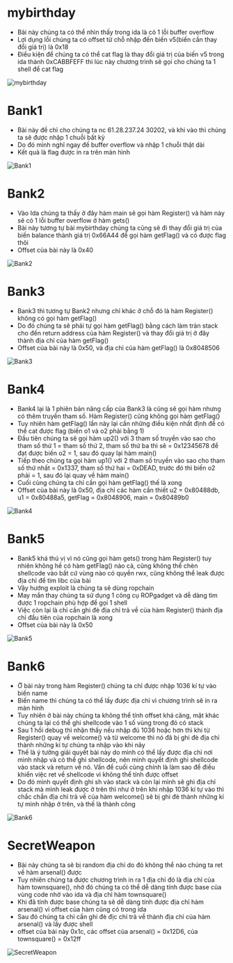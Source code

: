 # mybirthday
* Bài này chúng ta có thể nhìn thấy trong ida là có 1 lỗi buffer overflow
* Lợi dụng lỗi chúng ta có offset từ chỗ nhập đến biến v5(biến cần thay đổi giá trị) là 0x18
* Điều kiện để chúng ta có thể cat flag là thay đổi giá trị của biến v5 trong ida thành 0xCABBFEFF thì lúc này chương trình sẽ gọi cho chúng ta 1 shell để cat flag

![mybirthday](https://user-images.githubusercontent.com/51597903/119294483-c0b63580-bc7e-11eb-99a3-6cae9c997a05.png)


# Bank1
* Bài này đề chỉ cho chúng ta nc 61.28.237.24 30202, và khi vào thì chúng ta sẽ được nhập 1 chuỗi bất kỳ
* Do đó mình nghĩ ngay đế buffer overflow và nhập 1 chuỗi thật dài
* Kết quả là flag được in ra trên màn hình

![Bank1](https://user-images.githubusercontent.com/51597903/119293394-88155c80-bc7c-11eb-8da2-1b246954a470.png)


# Bank2
* Vào Ida chúng ta thấy ở đây hàm main sẽ gọi hàm Register() và hàm này sẽ có 1 lỗi buffer overflow ở hàm gets()
* Bài này tương tự bài mybirthday chúng ta cũng sẽ đi thay đổi giá trị của biến balance thành giá trị 0x66A44 để gọi hàm getFlag() và có được flag thôi
* Offset của bài này là 0x40

![Bank2](https://user-images.githubusercontent.com/51597903/119294825-8e590800-bc7f-11eb-8512-34d0c9376808.png)


# Bank3
* Bank3 thì tương tự Bank2 nhưng chỉ khác ở chỗ đó là hàm Register() không có gọi hàm getFlag()
* Do đó chúng ta sẽ phải tự gọi hàm getFlag() bằng cách làm tràn stack cho đến return address của hàm Register() và thay đổi giá trị ở đây thành địa chỉ của hàm getFlag()
* Offset của bài này là 0x50, và địa chỉ của hàm getFlag() là 0x8048506

![Bank3](https://user-images.githubusercontent.com/51597903/119294901-bb0d1f80-bc7f-11eb-884e-159d3cf20e8b.png)


# Bank4
* Bank4 lại là 1 phiên bản nâng cấp của Bank3 là cũng sẽ gọi hàm nhưng có thêm truyền tham số. Hàm Register() cũng không gọi hàm getFlag()
* Tuy nhiên hàm getFlag() lần này lại cần những điều kiện nhất định để có thể cat được flag (biến o1 và o2 phải bằng 1)
* Đầu tiên chúng ta sẽ gọi hàm up2() với 3 tham số truyền vào sao cho tham số thứ 1 = tham số thứ 2, tham số thứ ba thì sẽ = 0x12345678 để đạt được biến o2 = 1, sau đó quay lại hàm main()
* Tiếp theo chúng ta gọi hàm up1() với 2 tham số truyền vào sao cho tham số thứ nhất = 0x1337, tham số thứ hai = 0xDEAD, trước đó thì biến o2  phải = 1, sau đó lại quay về hàm main()
* Cuối cùng chúng ta chỉ cần gọi hàm getFlag() thế là xong 
* Offset của bài này là 0x50, địa chỉ các hàm cần thiết u2 = 0x80488db, u1 = 0x80488a5, getFlag = 0x8048906, main = 0x80489b0

![Bank4](https://user-images.githubusercontent.com/51597903/119295001-f4458f80-bc7f-11eb-9b82-de8fd9c7b85d.png)


# Bank5
* Bank5 khá thú vị vì nó cũng gọi hàm gets() trong hàm Register() tuy nhiên không hề có hàm getFlag() nào cả, cũng không thể chèn shellcode vào bất cứ vùng nào có quyền rwx, cũng không thể leak được địa chỉ để tìm libc của bài
* Vậy hướng exploit là chúng ta sẽ dùng ropchain
* May mắn thay chúng ta sử dụng 1 công cụ ROPgadget và dễ dàng tìm được 1 ropchain phù hợp để gọi 1 shell
* Việc còn lại là chỉ cần ghi đè địa chỉ trả về của hàm Register() thành địa chỉ đầu tiên của ropchain là xong
* Offset của bài này là 0x50

![Bank5](https://user-images.githubusercontent.com/51597903/119295078-1fc87a00-bc80-11eb-9afb-5bc3e7fae98c.png)


# Bank6
* Ở bài này trong hàm Register() chúng ta chỉ được nhập 1036 kí tự vào biến name
* Biến name thì chúng ta có thể lấy được địa chỉ vì chương trình sẽ in ra màn hình
* Tuy nhiên ở bài này chúng ta không thể tính offset khá căng, mặt khác chúng ta lại có thể ghi shellcode vào 1 số vùng trong đó có stack
* Sau 1 hồi debug thì nhận thấy nếu nhập đủ 1036 hoặc hơn thì khi từ Register() quay về welcome() và từ welcome thì nó đã bị ghi đè địa chỉ thành những kí tự chúng ta nhập vào khi nãy
* Thế là ý tưởng giải quyết bài này do mình có thể lấy được địa chỉ nơi mình nhập và có thể ghi shellcode, nên mình quyết định ghi shellcode vào stack và return về nó. Vấn đề cuối cùng chính là làm sao để điều khiển việc ret về shellcode vì không thể tính được offset
* Do đó mình quyết định ghi sh vào stack và còn lại mình sẽ ghi địa chỉ stack mà mình leak được ở trên thì như ở trên khi nhập 1036 kí tự vào thì chắc chắn địa chỉ trả về của hàm welcome() sẽ bị ghi đè thành những kí tự mình nhập ở trên, và thế là thành công

![Bank6](https://user-images.githubusercontent.com/51597903/119349830-d6504d00-bcc8-11eb-844d-0309b13b6e8c.png)


# SecretWeapon
* Bài này chúng ta sẽ bị random địa chỉ do đó không thể nào chúng ta ret về hàm arsenal() được
* Tuy nhiên chúng ta được chương trình in ra 1 địa chỉ đó là địa chỉ của hàm townsquare(), nhờ đó chúng ta có thể dễ dàng tính được base của vùng code nhờ vào ida và địa chỉ hàm townsquare()
* Khi đã tính được base chúng ta sẽ  dễ dàng tính được địa chỉ hàm arsenal() vì offset của hàm cũng có trong ida
* Sau đó chúng ta chỉ cần ghi đè địc chỉ trả về thành địa chỉ của hàm arsenal() và lấy được shell
* offset của bài này 0x1c, các offset của arsenal() = 0x12D6, của townsquare() = 0x12ff

![SecretWeapon](https://user-images.githubusercontent.com/51597903/119295368-da587c80-bc80-11eb-8d3f-613ab75e292d.png)
